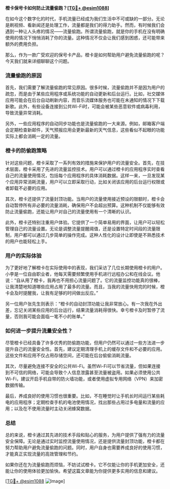 **橙卡保号卡如何防止流量偷跑？[[TG💪+ @esim1088](https://t.me/s/esim1088)]**

在如今这个数字化的时代，手机流量已经成为我们生活中不可或缺的一部分。无论是刷视频、看新闻还是处理工作，流量都是我们的得力助手。然而，有时候我们会遇到一种让人头疼的情况——流量偷跑。所谓流量偷跑，就是你的手机在没有明确使用的情况下悄悄消耗了你的流量。这种情况不仅会让我们感到困惑，还可能带来额外的费用负担。

那么，作为一款广受欢迎的保号卡产品，橙卡是如何帮助用户避免流量偷跑的呢？今天我们就来详细聊聊这个问题。

### 流量偷跑的原因

首先，我们需要了解流量偷跑的常见原因。很多时候，流量偷跑并不是因为用户的疏忽，而是由于某些应用程序或系统功能的自动更新和后台运行。比如，社交媒体应用可能会在后台自动刷新内容，而音乐流媒体服务也可能在未通知的情况下下载新歌。此外，有些设备连接到公共Wi-Fi时，可能会被某些恶意软件或病毒利用，导致流量异常消耗。

另外，一些应用程序的自动同步功能也是流量偷跑的一大来源。例如，邮箱客户端会定期检查新邮件，天气预报应用会更新最新的天气信息，这些看似不起眼的功能实际上都会消耗一定的流量。

### 橙卡的防偷跑策略

针对这些问题，橙卡采取了一系列有效的措施来保护用户的流量安全。首先，在技术层面，橙卡采用了先进的流量监控技术。用户可以通过橙卡的应用程序实时查看自己的流量使用情况，包括每个应用程序的具体消耗数据。这样一来，一旦发现某个应用异常消耗流量，用户可以立即采取行动，比如关闭该应用的后台运行权限或者卸载不必要的应用。

其次，橙卡还提供了流量封顶功能。当用户的流量使用接近预设的限额时，橙卡会自动暂停所有非必要的流量消耗，确保用户不会超出预算。这种机制不仅能够有效防止流量偷跑，还能让用户对自己的流量使用有一个清晰的认识。

此外，橙卡还特别注重用户体验。它提供了一个简单易用的界面，让用户可以轻松管理自己的流量设置。无论是调整流量提醒阈值，还是设置特定时间段的流量限制，用户都可以通过几步简单的操作完成。这种人性化的设计让即使是不熟悉技术的用户也能轻松上手。

### 用户的实际体验

为了更好地了解橙卡在实际使用中的表现，我们采访了几位长期使用橙卡的用户。小李是一位自由职业者，他每天需要频繁使用手机进行远程办公和在线会议。他说：“自从用了橙卡，我再也不用担心流量问题了。它的流量监控功能真的很棒，让我清楚地知道哪些应用占用了最多的流量。而且，当我的流量快用完的时候，橙卡会及时提醒我，让我有足够的时间做出反应。”

另一位用户张先生则表示：“橙卡的自动封顶功能让我非常放心。有一次我在外出差，忘记关闭某些应用的后台运行，结果流量消耗得很快。幸亏橙卡及时暂停了流量，否则我可能会面临一笔不小的账单。”

### 如何进一步提升流量安全性？

尽管橙卡已经具备了许多优秀的防偷跑功能，但用户仍然可以通过一些方法进一步提升自己的流量安全性。首先，建议定期清理手机上的缓存文件和不必要的应用。这些文件和应用不仅占用存储空间，还可能在后台偷偷消耗流量。

其次，尽量避免连接不安全的公共Wi-Fi。虽然Wi-Fi可以节省流量，但如果连接到不可信的网络，可能会导致个人信息泄露甚至流量被盗用。如果必须使用公共Wi-Fi，建议开启手机自带的防火墙功能，或者使用虚拟专用网络（VPN）来加密数据传输。

最后，养成良好的使用习惯也很重要。比如，不在睡觉时让手机长时间运行某些耗电的应用程序；定期检查手机的电池使用情况，找出那些占用过多电量和流量的应用；以及在不使用流量时主动关闭蜂窝数据。

### 总结

总的来说，橙卡通过其先进的技术手段和贴心的服务，为用户提供了强有力的流量安全保障。无论是通过实时监控流量使用情况，还是提供流量封顶功能，橙卡都在努力帮助用户避免流量偷跑的问题。同时，用户自身也需要养成良好的使用习惯，才能真正实现流量的高效管理和节约。

如果你还在为流量偷跑而烦恼，不妨试试橙卡。它不仅能让你的手机更加安全，还能让你的使用体验更加愉快。希望这篇文章能为你提供更多实用的信息和建议。

[[TG💪+ @esim1088](https://t.me/s/esim1088) ![Image](https://i.postimg.cc/4NQfJmqS/Snipaste-2025-05-13-00-14-12.png)]